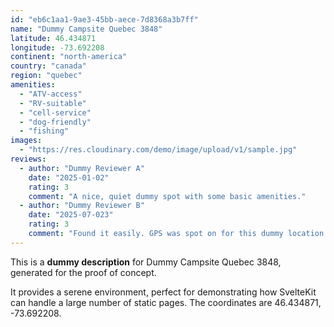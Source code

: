 ```yaml
---
id: "eb6c1aa1-9ae3-45bb-aece-7d8368a3b7ff"
name: "Dummy Campsite Quebec 3848"
latitude: 46.434871
longitude: -73.692208
continent: "north-america"
country: "canada"
region: "quebec"
amenities:
  - "ATV-access"
  - "RV-suitable"
  - "cell-service"
  - "dog-friendly"
  - "fishing"
images:
  - "https://res.cloudinary.com/demo/image/upload/v1/sample.jpg"
reviews:
  - author: "Dummy Reviewer A"
    date: "2025-01-02"
    rating: 3
    comment: "A nice, quiet dummy spot with some basic amenities."
  - author: "Dummy Reviewer B"
    date: "2025-07-023"
    rating: 3
    comment: "Found it easily. GPS was spot on for this dummy location."
---
```


This is a **dummy description** for Dummy Campsite Quebec 3848, generated for the proof of concept.

It provides a serene environment, perfect for demonstrating how SvelteKit can handle a large number of static pages. The coordinates are 46.434871, -73.692208.
